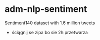# adm-nlp-sentiment
Sentiment140 dataset with 1.6 million tweets


- ściągnij se zipa bo sie 2h przetwarza
